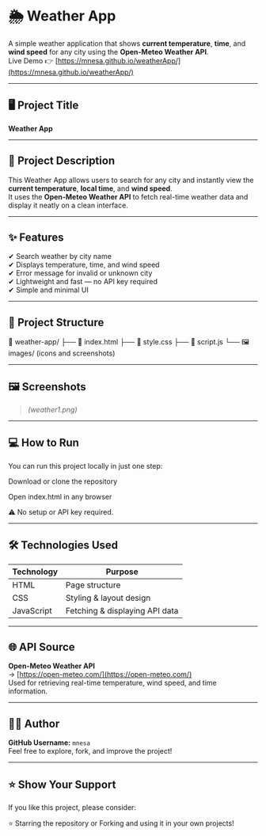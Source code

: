 # 🌦️ Weather App

A simple weather application that shows **current temperature**, **time**, and **wind speed** for any city using the **Open-Meteo Weather API**.  
Live Demo 👉 [https://mnesa.github.io/weatherApp/](https://mnesa.github.io/weatherApp/)

---

## 🖥️ Project Title
**Weather App**

---

## 📄 Project Description
This Weather App allows users to search for any city and instantly view the **current temperature**, **local time**, and **wind speed**.  
It uses the **Open-Meteo Weather API** to fetch real-time weather data and display it neatly on a clean interface.

---

## ✨ Features

✔ Search weather by city name  
✔ Displays temperature, time, and wind speed  
✔ Error message for invalid or unknown city  
✔ Lightweight and fast — no API key required  
✔ Simple and minimal UI  

---

## 📂 Project Structure

📁 weather-app/
├── 📄 index.html
├── 📄 style.css
├── 📄 script.js
└── 🖼️ images/ (icons and screenshots)



---

## 🖼️ Screenshots

> *(weather1.png)*



---

## 💻 How to Run

You can run this project locally in just one step:

Download or clone the repository

Open index.html in any browser

⚠ No setup or API key required.

---

## 🛠️ Technologies Used

| Technology  | Purpose                  |
|-------------|--------------------------|
| HTML        | Page structure           |
| CSS         | Styling & layout design  |
| JavaScript  | Fetching & displaying API data |

---

## 🌐 API Source

**Open-Meteo Weather API**  
→ [https://open-meteo.com/](https://open-meteo.com/)  
Used for retrieving real-time temperature, wind speed, and time information.

---

## 👩‍💻 Author

**GitHub Username:** `mnesa`  
Feel free to explore, fork, and improve the project!

---

## ⭐ Show Your Support

If you like this project, please consider:

⭐ Starring the repository
or
Forking and using it in your own projects!


